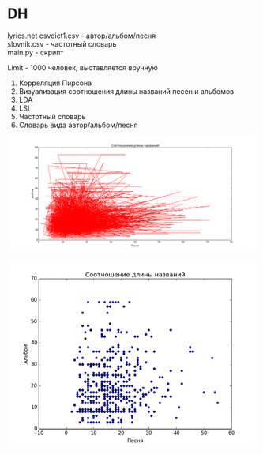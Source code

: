 # DH
lyrics.net
csvdict1.csv - автор/альбом/песня  
slovnik.csv - частотный словарь  
main.py - скрипт

Limit - 1000 человек, выставляется вручную

1. Корреляция Пирсона  
2. Визуализация соотношения длины названий песен и альбомов
3. LDA
4. LSI
5. Частотный словарь  
6. Словарь вида автор/альбом/песня



![alt text](https://github.com/haniani/DH/blob/master/First%20correlation%20plot.png "First correlation plot")

![alt text](https://github.com/haniani/DH/blob/master/Second%20correlation%20plot.png "Second correlation plot")
